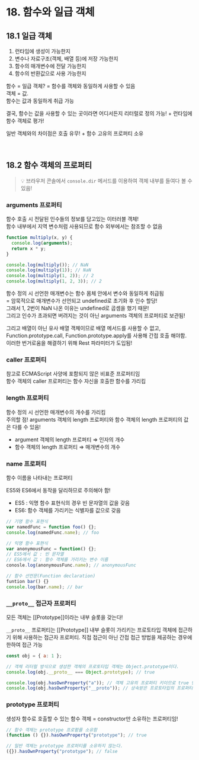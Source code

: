 # 18. 함수와 일급 객체

## 18.1 일급 객체

1. 런타임에 생성이 가능한지
2. 변수나 자료구조(객체, 배열 등)에 저장 가능한지
3. 함수의 매개변수에 전달 가능한지
4. 함수의 반환값으로 사용 가능한지

함수 = 일급 객체? = 함수를 객체와 동일하게 사용할 수 있음  
객체 = 값.  
함수는 값과 동일하게 취급 가능

결국, 함수는 값을 사용할 수 있는 곳이라면 어디서든지 리터럴로 정의 가능! + 런타임에 함수 객체로 평가!

일반 객체와의 차이점은 호출 유무! + 함수 고유의 프로퍼티 소유

<br>

## 18.2 함수 객체의 프로퍼티

> 💡 브라우저 콘솔에서 `console.dir` 메서드를 이용하여 객체 내부를 들여다 볼 수 있음!

### arguments 프로퍼티

함수 호출 시 전달된 인수들의 정보를 담고있는 이터러블 객체!  
함수 내부에서 지역 변수처럼 사용되므로 함수 외부에서는 참조할 수 없음

```jsx
function multiply(x, y) {
  console.log(arguments);
  return x * y;
}

console.log(multiply()); // NaN
console.log(multiply(1)); // NaN
console.log(multiply(1, 2)); // 2
console.log(multiply(1, 2, 3)); // 2
```

함수 정의 시 선언한 매개변수는 함수 몸체 안에서 변수와 동일하게 취급됨  
= 암묵적으로 매개변수가 선언되고 undefined로 초기화 후 인수 할당!  
그래서 1, 2번이 NaN 나온 이유는 undefined로 곱셈을 했기 때문!  
그리고 인수가 초과되면 버려지는 것이 아닌 arguments 객체의 프로퍼티로 보관됨!

그리고 배열이 아닌 유사 배열 객체이므로 배열 메서드를 사용할 수 없고, Function.prototype.call, Function.prototype.apply를 사용해 간접 호출 해야함.  
이러한 번거로움을 해결하기 위해 Rest 파라미터가 도입됨!

### caller 프로퍼티

참고로 ECMAScript 사양에 포함되지 않은 비표준 프로퍼티임  
함수 객체의 caller 프로퍼티는 함수 자신을 호출한 함수를 가리킴

### length 프로퍼티

함수 정의 시 선언한 매개변수의 개수를 가리킴  
주의할 점! arguments 객체의 length 프로퍼티와 함수 객체의 length 프로퍼티의 값은 다를 수 있음!

- argument 객체의 length 프로퍼티 ⇒ 인자의 개수
- 함수 객체의 length 프로퍼티 ⇒ 매개변수의 개수

### name 프로퍼티

함수 이름을 나타내는 프로퍼티

ES5와 ES6에서 동작을 달리하므로 주의해야 함!

- ES5 : 익명 함수 표현식의 경우 빈 문자열의 값을 갖음
- ES6: 함수 객체를 가리키는 식별자를 값으로 갖음

```jsx
// 기명 함수 표현식
var namedFunc = function foo() {};
console.log(namedFunc.name); // foo

// 익명 함수 표현식
var anonymousFunc = function() {};
// ES5에서 값 : 빈 문자열
// ES6에서 값 : 함수 객체를 가리키는 변수 이름
conosle.log(anonymousFunc.name); // anonymousFunc

// 함수 선언문(Function declaration)
funtion bar() {}
console.log(bar.name); // bar
```

### `__proto__` 접근자 프로퍼티

모든 객체는 [[Prototype]]이라는 내부 슬롯을 갖는다!

`__proto__` 프로퍼티는 [[Prototype]] 내부 슬롯이 가리키는 프로토타입 객체에 접근하기 위해 사용하는 접근자 프로퍼티. 직접 접근이 아닌 간접 접근 방법을 제공하는 경우에 한하여 접근 가능

```jsx
const obj = { a: 1 };

// 객체 리터럴 방식으로 생성한 객체의 프로토타입 객체는 Object.prototype이다.
console.log(obj.__proto__ === Object.prototype); // true

console.log(obj.hasOwnProperty("a")); // 객체 고유의 프로퍼티 키이므로 true 반환
console.log(obj.hasOwnProperty("__proto")); // 상속받은 프로토타입의 프로퍼티 키 이므로 false 반환
```

### prototype 프로퍼티

생성자 함수로 호출할 수 있는 함수 객체 = constructor만 소유하는 프로퍼티임!

```jsx
// 함수 객체는 prototype 프로펕를 소유함
(function () {}).hasOwnProperty("prototype"); // true

// 일반 객체는 prototype 프로퍼티를 소유하지 않는다.
({}).hasOwnProperty("prototype"); // false
```
